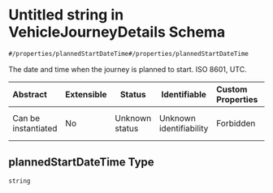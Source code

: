 # Untitled string in VehicleJourneyDetails Schema

```txt
#/properties/plannedStartDateTime#/properties/plannedStartDateTime
```

The date and time when the journey is planned to start. ISO 8601, UTC.


| Abstract            | Extensible | Status         | Identifiable            | Custom Properties | Additional Properties | Access Restrictions | Defined In                                                                                                                 |
| :------------------ | ---------- | -------------- | ----------------------- | :---------------- | --------------------- | ------------------- | -------------------------------------------------------------------------------------------------------------------------- |
| Can be instantiated | No         | Unknown status | Unknown identifiability | Forbidden         | Allowed               | none                | [vehicle-journey-details.json\*](../../schema/operational-information/vehicle-journey-details.json "open original schema") |

## plannedStartDateTime Type

`string`
